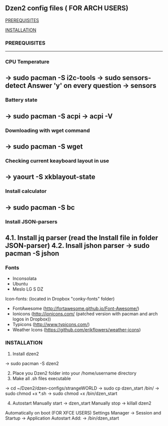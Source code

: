 ## Dzen2 config files ( FOR ARCH USERS)

[PREREQUISITES](https://github.com/Ksiencha/Dzen2/blob/master/README.md#prerequisites)

[INSTALLATION](https://github.com/Ksiencha/Dzen2/blob/master/README.md#installation)

### PREREQUISITES
---
### CPU Temperature

-> sudo pacman -S i2c-tools
-> sudo sensors-detect
Answer 'y' on every question
-> sensors
-------------------------------
### Battery state

-> sudo pacman -S acpi
-> acpi -V
-------------------------------
### Downloading with wget command

-> sudo pacman -S wget
-------------------------------
### Checking current keayboard layout in use

-> yaourt -S xkblayout-state
-------------------------------
### Install calculator

-> sudo pacman -S bc
-------------------------------
### Install JSON-parsers 
4.1. Install jq parser (read the Install file in folder JSON-parser)
4.2. Insall jshon parser
-> sudo pacman -S jshon
-------------------------------
### Fonts

* Inconsolata
* Ubuntu
* Meslo LG S DZ

Icon-fonts: (located in Dropbox "conky-fonts" folder)
* FontAwesome (http://fortawesome.github.io/Font-Awesome/)
* Ionicons (http://ionicons.com/  (patched version with pacman and arch logos in Dropbox))
* Typicons (http://www.typicons.com/)
* Weather Icons (https://github.com/erikflowers/weather-icons)

### INSTALLATION

1. Install dzen2

-> sudo pacman -S dzen2

2. Place you Dzen2 folder into your /home/username directory
3. Make all .sh files executable

-> cd ~/Dzen2/dzen-configs/strangeWORLD
-> sudo cp dzen_start /bin/
-> sudo chmod +x *.sh
-> sudo chmod +x /bin/dzen_start

4. Autostart
Manually start
-> dzen_start
Manually stop
-> killall dzen2

Automatically on boot (FOR XFCE USERS)
Settings Manager -> Session and Startup -> Application Autostart
Add:
-> /bin/dzen_start
